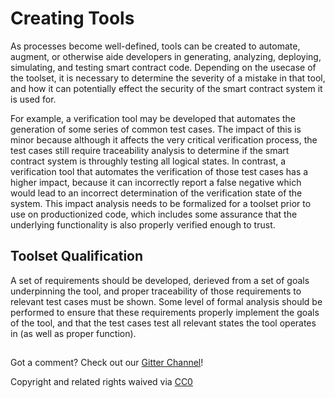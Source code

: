 # Creating Tools

As processes become well-defined, tools can be created to automate, augment, or otherwise aide developers in generating, analyzing, deploying, simulating, and testing smart contract code. Depending on the usecase of the toolset, it is necessary to determine the severity of a mistake in that tool, and how it can potentially effect the security of the smart contract system it is used for.

For example, a verification tool may be developed that automates the generation of some series of common test cases. The impact of this is minor because although it affects the very critical verification process, the test cases still require traceability analysis to determine if the smart contract system is throughly testing all logical states. In contrast, a verification tool that automates the verification of those test cases has a higher impact, because it can incorrectly report a false negative which would lead to an incorrect determination of the verification state of the system. This impact analysis needs to be formalized for a toolset prior to use on productionized code, which includes some assurance that the underlying functionality is also properly verified enough to trust.

## Toolset Qualification

A set of requirements should be developed, derieved from a set of goals underpinning the tool, and proper traceability of those requirements to relevant test cases must be shown. Some level of formal analysis should be performed to ensure that these requirements properly implement the goals of the tool, and that the test cases test all relevant states the tool operates in \(as well as proper function\).

##  

Got a comment?  Check out our [Gitter Channel](https://gitter.im/SecurEth_Guidelines/community#)!

Copyright and related rights waived via [CC0](https://creativecommons.org/publicdomain/zero/1.0/)

